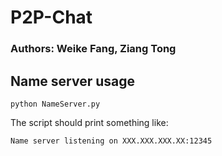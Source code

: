 # P2P-Chat
### Authors: Weike Fang, Ziang Tong

## Name server usage
```
python NameServer.py
```
The script should print something like:
```
Name server listening on XXX.XXX.XXX.XX:12345
```